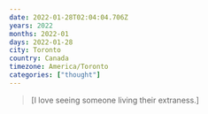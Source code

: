 ```yaml
---
date: 2022-01-28T02:04:04.706Z
years: 2022
months: 2022-01
days: 2022-01-28
city: Toronto
country: Canada
timezone: America/Toronto
categories: ["thought"]
---
```

> [I love seeing someone living their extraness.]
